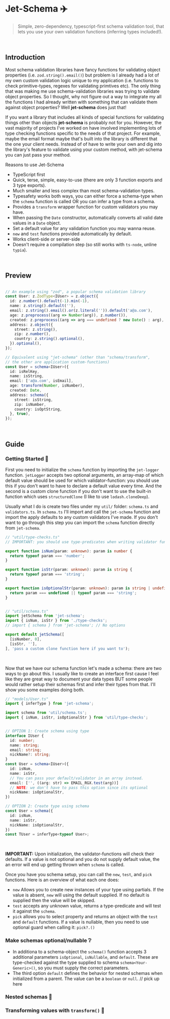 # Jet-Schema ✈️
> Simple, zero-dependency, typescript-first schema validation tool, that lets you use your own validation functions (inferring types included!).
<br/>


## Introduction
Most schema validation libraries have fancy functions for validating object properties (i.e. `zod.string().email()`) but problem is I already had a lot of my own custom validation logic unique to my application (i.e. functions to check primitive-types, regexes for validating primtives etc). The only thing that was making me use schema-validation libraries was trying to validate object properties. So I thought, why not figure out a way to integrate my all the functions I had already written with something that can validate them against object properties? Well **jet-schema** does just that!
<br/>

If you want a library that includes all kinds of special functions for validating things other than objects **jet-schema** is probably not for you. However, the vast majority of projects I've worked on have involved implementing lots of type checking functions specific to the needs of that project. For example, maybe the email format maybe that's built into the library is different that the one your client needs. Instead of of have to write your own and dig into the library's feature to validate using your custom method, with jet-schema you can just pass your method.
<br/>

Reasons to use Jet-Schema
- TypeScript first
- Quick, terse, simple, easy-to-use (there are only 3 function exports and 3 type exports).
- Much smaller and less complex than most schema-validation types.
- Typesafety works both ways, you can either force a schema-type when the `schema` function is called OR you can infer a type from a schema.
- Provides a `transform` wrapper function for custom validators you may have.
- When passing the `Date` constructor, automatically converts all valid date values in a `Date` object.
- Set a default value for any validation function you may wanna reuse.
- `new` and `test` functions provided automatically by default.
- Works client-side or server-side
- Doesn't require a compilation step (so still works with `ts-node`, unline `typia`).
<br/>


## Preview
```typescript

// An example using "zod", a popular schema validation library
const User: z.ZodType<IUser> = z.object({
  id: z.number().default(-1).min(-1),
  name: z.string().default(''),
  email: z.string().email().or(z.literal('')).default('a@a.com'),
  age: z.preprocess((arg => Number(arg)), z.number()),
  created: z.preprocess((arg => arg === undefined ? new Date() : arg), z.coerce.date()),
  address: z.object({ 
    street: z.string(),
    zip: z.number(),
    country: z.string().optional(),
  }).optional(),
});

// Equivalent using "jet-schema" (other than "schema/transform", 
// the other are application custom-functions)
const User = schema<IUser>({
  id: isRelKey,
  name: isString,
  email: ['a@a.com', isEmail],
  age: transform(Number, isNumber),
  created: Date,
  address: schema({
    street: isString,
    zip: isNumber,
    country: isOptString,
  }, true),
});
```
<br/>


## Guide

### Getting Started 🚦
First you need to initialize the `schema` function by importing the `jet-logger` function. `jetLogger` accepts two optional arguments, an array-map of which default value should be used for which validator-function: you should use this if you don't want to have to declare a default value every time. And the second is a custom clone function if you don't want to use the built-in function which uses `structuredClone` (I like to use `lodash.cloneDeep`).
<br/>

Usually what I do is create two files under my `util/` folder: `schema.ts` and `validators.ts`. In `schema.ts` I'll import and call the `jet-schema` function and import the apply defaults to any custom validators I've made. If you don't want to go through this step you can import the `schema` function directly from `jet-schema`.
```typescript
// "util/type-checks.ts"
// IMPORTANT: you should use type-predicates when writing validator functions.

export function isNum(param: unknown): param is number {
  return typeof param === 'number';
}

export function isStr(param: unknown): param is string {
  return typeof param === 'string';
}

export function isOptionalStr(param: unknown): param is string | undefined {
  return param === undefined || typeof param === 'string';
}


// "util/schema.ts"
import jetSchema from 'jet-schema';
import { isNum, isStr } from './type-checks';
// import { schema } from 'jet-schema'; // No options

export default jetSchema([
  [isNumber, 0],
  [isStr, ''],
], 'pass a custom clone function here if you want to');
```
<br/>

Now that we have our schema function let's made a schema: there are two ways to go about this. I usually like to create an interface first cause I feel like they are great way to document your data types BUT some people would rather setup their schemas first and infer their types from that. I'll show you some examples doing both.
```typescript
// "models/User.ts"
import { inferType } from 'jet-schema';

import schema from 'util/schema.ts';
import { isNum, isStr, isOptionalStr } from 'util/type-checks';


// OPTION 1: Create schema using type
interface IUser {
  id: number;
  name: string;
  email: string;
  nickName?: string; 
}
const User = schema<IUser>({
  id: isNum,
  name: isStr,
  // You can pass your default/validator in an array instead.
  email: ['', ((arg: str) => EMAIL_RGX.test(arg))]
  // NOTE: we don't have to pass this option since its optional
  nickName: isOptionalStr,
})

// OPTION 2: Create type using schema
const User = schema({
  id: isNum,
  name: isStr,
  nickName: isOptionalStr,
})
const TUser = inferType<typeof User>;
```
<br/>

**IMPORTANT:** Upon initialization, the validator-functions will check their defaults. If a value is not optional and you do not supply default value, the an error will end up getting thrown when `schema` is called.
<br/>

Once you have you schema setup, you can call the `new`, `test`, and `pick` functions. Here is an overview of what each one does:
- `new` Allows you to create new instances of your type using partials. If the value is absent, `new` will using the default supplied. If no default is supplied then the value will be skipped.
- `test` accepts any unknown value, returns a type-predicate and will test it against the `schema`.
- `pick` allows you to select property and returns an object with the `test` and `default` functions. If a value is nullable, then you need to use optional guard when calling it: `pick?.()`


### Make schemas optional/nullable ❔
- In additiona to a schema-object the `schema()` function accepts 3 additional parameters `isOptional`, `isNullable`, and `default`. These are type-checked against the type supplied to schema `schema<Your-Generic>()`, so you must supply the correct parameters.
- The third option `default` defines the behavior for nested schemas when initialized from a parent. The value can be a `boolean` or `null`. // pick up here


### Nested schemas 🧒


### Transforming values with `transform()` 🤖

